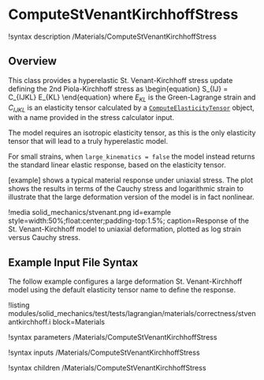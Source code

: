 # ComputeStVenantKirchhoffStress

!syntax description /Materials/ComputeStVenantKirchhoffStress

## Overview

This class provides a hyperelastic St. Venant-Kirchhoff stress update
defining the 2nd Piola-Kirchhoff stress as
\begin{equation}
      S_{IJ} = C_{IJKL} E_{KL}
\end{equation}
where $E_{KL}$ is the Green-Lagrange strain and $C_{IJKL}$ is 
an elasticity tensor calculated by a [`ComputeElasticityTensor`](ComputeElasticityTensor.md) object,
with a name provided in the stress calculator input.

The model requires an isotropic elasticity tensor, as this is the only
elasticity tensor that will lead to a truly hyperelastic model.  

For small strains, when `large_kinematics = false` the model instead 
returns the standard linear elastic response, based on the 
elasticity tensor.

[example] shows a typical material response under uniaxial stress.  The 
plot shows the results in terms of the Cauchy stress and logarithmic 
strain to illustrate that the large deformation version of the
model is in fact nonlinear.

!media solid_mechanics/stvenant.png
       id=example
       style=width:50%;float:center;padding-top:1.5%;
       caption=Response of the St. Venant-Kirchhoff model to uniaxial deformation, plotted as log strain versus Cauchy stress.

## Example Input File Syntax

The follow example configures a large deformation St. Venant-Kirchhoff
model using the default elasticity tensor name to define the
response.

!listing modules/solid_mechanics/test/tests/lagrangian/materials/correctness/stvenantkirchhoff.i
         block=Materials

!syntax parameters /Materials/ComputeStVenantKirchhoffStress

!syntax inputs /Materials/ComputeStVenantKirchhoffStress

!syntax children /Materials/ComputeStVenantKirchhoffStress
